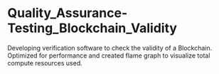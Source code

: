# Quality_Assurance-Testing_Blockchain_Validity
Developing verification software to check the validity of a Blockchain. Optimized for performance and created flame graph to visualize total compute resources used.
